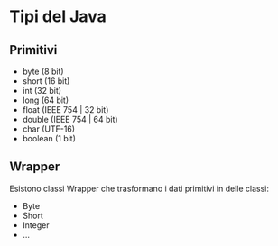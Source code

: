 # Tipi del Java

## Primitivi

- byte (8 bit)
- short (16 bit)
- int (32 bit)
- long (64 bit)
- float (IEEE 754 | 32 bit)
- double (IEEE 754 | 64 bit)
- char (UTF-16)
- boolean (1 bit)

## Wrapper

Esistono classi Wrapper che trasformano i dati primitivi in delle classi:

- Byte
- Short
- Integer
- ...
